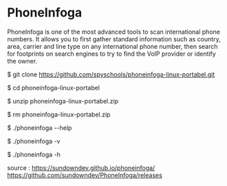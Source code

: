 # PhoneInfoga 

PhoneInfoga is one of the most advanced tools to scan international phone numbers. It allows you to first gather standard information such as country, area, carrier and line type on any international phone number, then search for footprints on search engines to try to find the VoIP provider or identify the owner.

$ git clone https://github.com/spyschools/phoneinfoga-linux-portabel.git

$ cd phoneinfoga-linux-portabel

$ unzip phoneinfoga-linux-portabel.zip

$ rm phoneinfoga-linux-portabel.zip

$ ./phoneinfoga --help

$ ./phoneinfoga -v

$ ./phoneinfoga -h

source : 
https://sundowndev.github.io/phoneinfoga/
https://github.com/sundowndev/PhoneInfoga/releases
